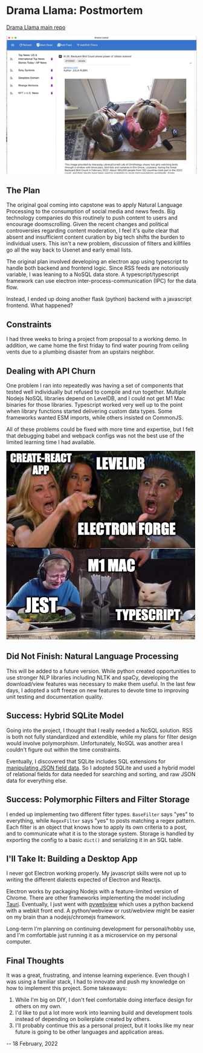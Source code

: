 # Drama Llama: Postmortem

[Drama Llama main repo](https://github.com/kaesluder/drama-llama-py)

![Drama Llama screenshot](./Drama_Llama_Test1_MacOS.png)

## The Plan

The original goal coming into capstone was to apply Natural Language Processing to the consumption of social media and news feeds. Big technology companies do this routinely to push content to users and encourage doomscrolling. Given the recent changes and political controversies regarding content moderation, I feel it's quite clear that absent and insufficient content curation by big tech shifts the burden to individual users. This isn't a new problem, discussion of filters and killfiles go all the way back to Usenet and early email lists.

The original plan involved developing an electron app using typescript to handle both backend and frontend logic. Since RSS feeds are notoriously variable, I was leaning to a NoSQL data store. A typescript/typescript framework can use electron inter-process-communication (IPC) for the data flow.

Instead, I ended up doing another flask (python) backend with a javascript frontend. What happened?

## Constraints

I had three weeks to bring a project from proposal to a working demo. In addition, we came home the first friday to find water pouring from ceiling vents due to a plumbing disaster from an upstairs neighbor.

## Dealing with API Churn

One problem I ran into repeatedly was having a set of components that tested well individually but refused to compile and run together. Multiple Nodejs NoSQL libraries depend on LevelDB, and I could not get M1 Mac binaries for those libraries. Typescript worked very well up to the point when library functions started delivering custom data types. Some frameworks wanted ESM imports, while others insisted on CommonJS.

All of these problems could be fixed with more time and expertise, but I felt that debugging babel and webpack configs was not the best use of the limited learning time I had available.

![version churn in a nutshell](./7aod5r.jpg)

## Did Not Finish: Natural Language Processing

This will be added to a future version. While python created opportunities to use stronger NLP libraries including NLTK and spaCy, developing the download/view features was necessary to make them useful. In the last few days, I adopted a soft freeze on new features to devote time to improving unit testing and documentation quality.

## Success: Hybrid SQLite Model

Going into the project, I thought that I really needed a NoSQL solution. RSS is both not fully standardized and extendible, while my plans for filter design would involve polymorphism. Unfortunately, NoSQL was another area I couldn't figure out within the time constraints.

Eventually, I discovered that SQLite includes SQL extensions for [manipulating JSON field data](https://www.sqlite.org/json1.html). So I adopted SQLite and used a hybrid model of relational fields for data needed for searching and sorting, and raw JSON data for everything else.

## Success: Polymorphic Filters and Filter Storage

I ended up implementing two different filter types. `BaseFilter` says "yes" to everything, while `RegexFilter` says "yes" to posts matching a regex pattern. Each filter is an object that knows how to apply its own criteria to a post, and to communicate what it is to the storage system. Storage is handled by exporting the config to a basic `dict()` and serializing it in an SQL table.

## I'll Take It: Building a Desktop App

I never got Electron working properly. My javascript skills were not up to writing the different dialects expected of Electron and Reactjs.

Electron works by packaging Nodejs with a feature-limited version of Chrome. There are other frameworks implementing the model including [Tauri](https://tauri.app/). Eventually, I just went with [pywebview](https://pywebview.flowrl.com/) which uses a python backend with a webkit front end. A python/webview or rust/webview might be easier on my brain than a nodejs/chromejs framework.

Long-term I'm planning on continuing development for personal/hobby use, and I'm comfortable just running it as a microservice on my personal computer.

## Final Thoughts

It was a great, frustrating, and intense learning experience. Even though I was using a familiar stack, I had to innovate and push my knowledge on how to implement this project. Some takeaways:

1. While I'm big on DIY, I don't feel comfortable doing interface design for others on my own.
2. I'd like to put a lot more work into learning build and development tools instead of depending on boilerplate created by others.
3. I'll probably continue this as a personal project, but it looks like my near future is going to be other languages and application areas.

-- 18 February, 2022

